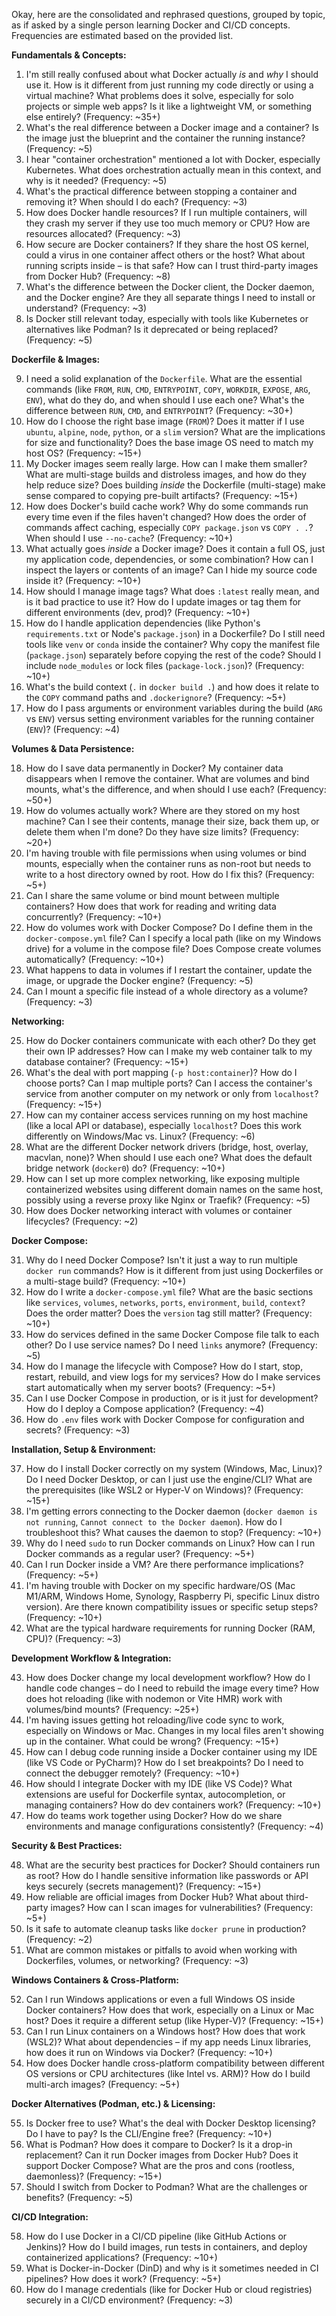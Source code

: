 Okay, here are the consolidated and rephrased questions, grouped by topic, as if asked by a single person learning Docker and CI/CD concepts. Frequencies are estimated based on the provided list.

**Fundamentals & Concepts:**

1.  I'm still really confused about what Docker actually _is_ and _why_ I should use it. How is it different from just running my code directly or using a virtual machine? What problems does it solve, especially for solo projects or simple web apps? Is it like a lightweight VM, or something else entirely? (Frequency: ~35+)
2.  What's the real difference between a Docker image and a container? Is the image just the blueprint and the container the running instance? (Frequency: ~5)
3.  I hear "container orchestration" mentioned a lot with Docker, especially Kubernetes. What does orchestration actually mean in this context, and why is it needed? (Frequency: ~5)
4.  What's the practical difference between stopping a container and removing it? When should I do each? (Frequency: ~3)
5.  How does Docker handle resources? If I run multiple containers, will they crash my server if they use too much memory or CPU? How are resources allocated? (Frequency: ~3)
6.  How secure are Docker containers? If they share the host OS kernel, could a virus in one container affect others or the host? What about running scripts inside – is that safe? How can I trust third-party images from Docker Hub? (Frequency: ~8)
7.  What's the difference between the Docker client, the Docker daemon, and the Docker engine? Are they all separate things I need to install or understand? (Frequency: ~3)
8.  Is Docker still relevant today, especially with tools like Kubernetes or alternatives like Podman? Is it deprecated or being replaced? (Frequency: ~5)

**Dockerfile & Images:**

9.  I need a solid explanation of the `Dockerfile`. What are the essential commands (like `FROM`, `RUN`, `CMD`, `ENTRYPOINT`, `COPY`, `WORKDIR`, `EXPOSE`, `ARG`, `ENV`), what do they do, and when should I use each one? What's the difference between `RUN`, `CMD`, and `ENTRYPOINT`? (Frequency: ~30+)
10. How do I choose the right base image (`FROM`)? Does it matter if I use `ubuntu`, `alpine`, `node`, `python`, or a `slim` version? What are the implications for size and functionality? Does the base image OS need to match my host OS? (Frequency: ~15+)
11. My Docker images seem really large. How can I make them smaller? What are multi-stage builds and distroless images, and how do they help reduce size? Does building _inside_ the Dockerfile (multi-stage) make sense compared to copying pre-built artifacts? (Frequency: ~15+)
12. How does Docker's build cache work? Why do some commands run every time even if the files haven't changed? How does the order of commands affect caching, especially `COPY package.json` vs `COPY . .`? When should I use `--no-cache`? (Frequency: ~10+)
13. What actually goes _inside_ a Docker image? Does it contain a full OS, just my application code, dependencies, or some combination? How can I inspect the layers or contents of an image? Can I hide my source code inside it? (Frequency: ~10+)
14. How should I manage image tags? What does `:latest` really mean, and is it bad practice to use it? How do I update images or tag them for different environments (dev, prod)? (Frequency: ~10+)
15. How do I handle application dependencies (like Python's `requirements.txt` or Node's `package.json`) in a Dockerfile? Do I still need tools like `venv` or `conda` inside the container? Why copy the manifest file (`package.json`) separately before copying the rest of the code? Should I include `node_modules` or lock files (`package-lock.json`)? (Frequency: ~10+)
16. What's the build context (`.` in `docker build .`) and how does it relate to the `COPY` command paths and `.dockerignore`? (Frequency: ~5+)
17. How do I pass arguments or environment variables during the build (`ARG` vs `ENV`) versus setting environment variables for the running container (`ENV`)? (Frequency: ~4)

**Volumes & Data Persistence:**

18. How do I save data permanently in Docker? My container data disappears when I remove the container. What are volumes and bind mounts, what's the difference, and when should I use each? (Frequency: ~50+)
19. How do volumes actually work? Where are they stored on my host machine? Can I see their contents, manage their size, back them up, or delete them when I'm done? Do they have size limits? (Frequency: ~20+)
20. I'm having trouble with file permissions when using volumes or bind mounts, especially when the container runs as non-root but needs to write to a host directory owned by root. How do I fix this? (Frequency: ~5+)
21. Can I share the same volume or bind mount between multiple containers? How does that work for reading and writing data concurrently? (Frequency: ~10+)
22. How do volumes work with Docker Compose? Do I define them in the `docker-compose.yml` file? Can I specify a local path (like on my Windows drive) for a volume in the compose file? Does Compose create volumes automatically? (Frequency: ~10+)
23. What happens to data in volumes if I restart the container, update the image, or upgrade the Docker engine? (Frequency: ~5)
24. Can I mount a specific file instead of a whole directory as a volume? (Frequency: ~3)

**Networking:**

25. How do Docker containers communicate with each other? Do they get their own IP addresses? How can I make my web container talk to my database container? (Frequency: ~15+)
26. What's the deal with port mapping (`-p host:container`)? How do I choose ports? Can I map multiple ports? Can I access the container's service from another computer on my network or only from `localhost`? (Frequency: ~15+)
27. How can my container access services running on my host machine (like a local API or database), especially `localhost`? Does this work differently on Windows/Mac vs. Linux? (Frequency: ~6)
28. What are the different Docker network drivers (bridge, host, overlay, macvlan, none)? When should I use each one? What does the default bridge network (`docker0`) do? (Frequency: ~10+)
29. How can I set up more complex networking, like exposing multiple containerized websites using different domain names on the same host, possibly using a reverse proxy like Nginx or Traefik? (Frequency: ~5)
30. How does Docker networking interact with volumes or container lifecycles? (Frequency: ~2)

**Docker Compose:**

31. Why do I need Docker Compose? Isn't it just a way to run multiple `docker run` commands? How is it different from just using Dockerfiles or a multi-stage build? (Frequency: ~10+)
32. How do I write a `docker-compose.yml` file? What are the basic sections like `services`, `volumes`, `networks`, `ports`, `environment`, `build`, `context`? Does the order matter? Does the `version` tag still matter? (Frequency: ~10+)
33. How do services defined in the same Docker Compose file talk to each other? Do I use service names? Do I need `links` anymore? (Frequency: ~5)
34. How do I manage the lifecycle with Compose? How do I start, stop, restart, rebuild, and view logs for my services? How do I make services start automatically when my server boots? (Frequency: ~5+)
35. Can I use Docker Compose in production, or is it just for development? How do I deploy a Compose application? (Frequency: ~4)
36. How do `.env` files work with Docker Compose for configuration and secrets? (Frequency: ~3)

**Installation, Setup & Environment:**

37. How do I install Docker correctly on my system (Windows, Mac, Linux)? Do I need Docker Desktop, or can I just use the engine/CLI? What are the prerequisites (like WSL2 or Hyper-V on Windows)? (Frequency: ~15+)
38. I'm getting errors connecting to the Docker daemon (`docker daemon is not running`, `Cannot connect to the Docker daemon`). How do I troubleshoot this? What causes the daemon to stop? (Frequency: ~10+)
39. Why do I need `sudo` to run Docker commands on Linux? How can I run Docker commands as a regular user? (Frequency: ~5+)
40. Can I run Docker inside a VM? Are there performance implications? (Frequency: ~5+)
41. I'm having trouble with Docker on my specific hardware/OS (Mac M1/ARM, Windows Home, Synology, Raspberry Pi, specific Linux distro version). Are there known compatibility issues or specific setup steps? (Frequency: ~10+)
42. What are the typical hardware requirements for running Docker (RAM, CPU)? (Frequency: ~3)

**Development Workflow & Integration:**

43. How does Docker change my local development workflow? How do I handle code changes – do I need to rebuild the image every time? How does hot reloading (like with nodemon or Vite HMR) work with volumes/bind mounts? (Frequency: ~25+)
44. I'm having issues getting hot reloading/live code sync to work, especially on Windows or Mac. Changes in my local files aren't showing up in the container. What could be wrong? (Frequency: ~15+)
45. How can I debug code running inside a Docker container using my IDE (like VS Code or PyCharm)? How do I set breakpoints? Do I need to connect the debugger remotely? (Frequency: ~10+)
46. How should I integrate Docker with my IDE (like VS Code)? What extensions are useful for Dockerfile syntax, autocompletion, or managing containers? How do dev containers work? (Frequency: ~10+)
47. How do teams work together using Docker? How do we share environments and manage configurations consistently? (Frequency: ~4)

**Security & Best Practices:**

48. What are the security best practices for Docker? Should containers run as root? How do I handle sensitive information like passwords or API keys securely (secrets management)? (Frequency: ~15+)
49. How reliable are official images from Docker Hub? What about third-party images? How can I scan images for vulnerabilities? (Frequency: ~5+)
50. Is it safe to automate cleanup tasks like `docker prune` in production? (Frequency: ~2)
51. What are common mistakes or pitfalls to avoid when working with Dockerfiles, volumes, or networking? (Frequency: ~3)

**Windows Containers & Cross-Platform:**

52. Can I run Windows applications or even a full Windows OS inside Docker containers? How does that work, especially on a Linux or Mac host? Does it require a different setup (like Hyper-V)? (Frequency: ~15+)
53. Can I run Linux containers on a Windows host? How does that work (WSL2)? What about dependencies – if my app needs Linux libraries, how does it run on Windows via Docker? (Frequency: ~10+)
54. How does Docker handle cross-platform compatibility between different OS versions or CPU architectures (like Intel vs. ARM)? How do I build multi-arch images? (Frequency: ~5+)

**Docker Alternatives (Podman, etc.) & Licensing:**

55. Is Docker free to use? What's the deal with Docker Desktop licensing? Do I have to pay? Is the CLI/Engine free? (Frequency: ~10+)
56. What is Podman? How does it compare to Docker? Is it a drop-in replacement? Can it run Docker images from Docker Hub? Does it support Docker Compose? What are the pros and cons (rootless, daemonless)? (Frequency: ~15+)
57. Should I switch from Docker to Podman? What are the challenges or benefits? (Frequency: ~5)

**CI/CD Integration:**

58. How do I use Docker in a CI/CD pipeline (like GitHub Actions or Jenkins)? How do I build images, run tests in containers, and deploy containerized applications? (Frequency: ~10+)
59. What is Docker-in-Docker (DinD) and why is it sometimes needed in CI pipelines? How does it work? (Frequency: ~5+)
60. How do I manage credentials (like for Docker Hub or cloud registries) securely in a CI/CD environment? (Frequency: ~3)

